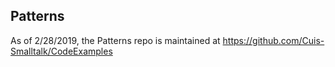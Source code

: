 ## Patterns
As of 2/28/2019, the Patterns repo is maintained at https://github.com/Cuis-Smalltalk/CodeExamples
